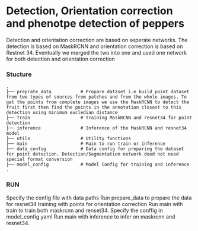 # Detection, Orientation correction and phenotpe detection of peppers
Detection and orientation correction are based on seperate networks. The detection is based on MaskRCNN and orientation correction is based on Restnet 34. Eventually we merged the two into one and used one network for both detection and orientation correction


### Stucture
    .
    ├── preprate_data           # Prepare dataset i.e build point dataset from two types of sources from patches and from the whole images. To get the points from complete images we use the MaskRCNN to detect the fruit first then find the points in the annotation closest to this detection using minimum eucledian distance
    ├── train                   # Training MaskRCNN and resnet34 for point detection
    ├── inference               # Inference of the MaskRCNN and resnet34 model
    ├── utils                   # Utility functions
    ├── main                    # Main to run train or inference
    ├── data_config             # Data config for preparing the dataset for point detection. Detection/Segmentation network doed not need special format conversion
    ├── model_config            # Model Config for training and inference
    .
    

### RUN
Specify the config file with data paths
Run prepare_data to prepare the data for resnet34 training with points for orientation correction
Run main with train to train both maskrcnn and renset34. Specify the conffig in model_config.yaml
Run main with inference to infer on maskrcnn and resnet34. 

